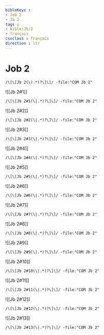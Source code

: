 ```yaml
---
bibleKeys : 
- Job 2
- Jb 2
tags : 
- Bible/Jb/2
- français
cssclass : français
direction : ltr
---
```


# Job 2

```query
/\[\[Jb 2(\|.*)?\]\]/ -file:"COM Jb 2"
```



![[Jb 2#1]]

```query
/\[\[Jb 2#1(\|.*)?\]\]/ -file:"COM Jb 2"
```

![[Jb 2#2]]

```query
/\[\[Jb 2#2(\|.*)?\]\]/ -file:"COM Jb 2"
```

![[Jb 2#3]]

```query
/\[\[Jb 2#3(\|.*)?\]\]/ -file:"COM Jb 2"
```

![[Jb 2#4]]

```query
/\[\[Jb 2#4(\|.*)?\]\]/ -file:"COM Jb 2"
```

![[Jb 2#5]]

```query
/\[\[Jb 2#5(\|.*)?\]\]/ -file:"COM Jb 2"
```

![[Jb 2#6]]

```query
/\[\[Jb 2#6(\|.*)?\]\]/ -file:"COM Jb 2"
```

![[Jb 2#7]]

```query
/\[\[Jb 2#7(\|.*)?\]\]/ -file:"COM Jb 2"
```

![[Jb 2#8]]

```query
/\[\[Jb 2#8(\|.*)?\]\]/ -file:"COM Jb 2"
```

![[Jb 2#9]]

```query
/\[\[Jb 2#9(\|.*)?\]\]/ -file:"COM Jb 2"
```

![[Jb 2#10]]

```query
/\[\[Jb 2#10(\|.*)?\]\]/ -file:"COM Jb 2"
```

![[Jb 2#11]]

```query
/\[\[Jb 2#11(\|.*)?\]\]/ -file:"COM Jb 2"
```

![[Jb 2#12]]

```query
/\[\[Jb 2#12(\|.*)?\]\]/ -file:"COM Jb 2"
```

![[Jb 2#13]]

```query
/\[\[Jb 2#13(\|.*)?\]\]/ -file:"COM Jb 2"
```

